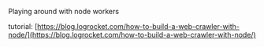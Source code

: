 Playing around with node workers

tutorial: [https://blog.logrocket.com/how-to-build-a-web-crawler-with-node/](https://blog.logrocket.com/how-to-build-a-web-crawler-with-node/)